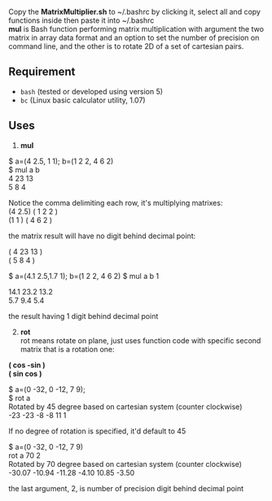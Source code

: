 Copy the **MatrixMultiplier.sh** to ~/.bashrc by clicking it, select all and copy functions inside then paste it into ~/.bashrc   
**mul** is Bash function performing matrix multiplication with argument the two matrix in array data format and an option to set the number of precision on command line, and the other is to rotate 2D of a set of cartesian pairs.  

## Requirement  
  - `bash` (tested or developed using version 5)  
  - `bc` (Linux basic calculator utility, 1.07)   

## Uses
1. **mul**

  $ a=(4 2.5, 1 1); b=(1 2 2, 4 6 2)   
  $ mul a b   
  4 23 13   
  5 8 4   

Notice the comma delimiting each row, it's multiplying matrixes:   
(4  2.5)   ( 1 2 2 )   
(1   1 )   ( 4 6 2 )   

the matrix result will have no digit behind decimal point:   

( 4 23 13 )   
( 5  8   4  )  

  $ a=(4.1 2.5,1.7 1); b=(1 2 2, 4 6 2)
  $ mul a b 1

  14.1 23.2 13.2   
  5.7 9.4 5.4   

the result having 1 digit behind decimal point   

2. **rot**   
rot means rotate on plane, just uses function code with specific second matrix that is a rotation one:  

**( cos -sin )   
( sin cos )**

  $ a=(0 -32, 0 -12, 7 9);   
  $ rot a  
  Rotated by 45 degree based on cartesian system (counter clockwise)  
  -23 -23 
  -8 -8 
  11 1

If no degree of rotation is specified, it'd default to 45   

  $ a=(0 -32, 0 -12, 7 9)   
  rot a 70 2   
  Rotated by 70 degree based on cartesian system (counter clockwise)   
  -30.07 -10.94 
  -11.28 -4.10 
  10.85 -3.50 

the last argument, 2, is number of precision digit behind decimal point 
